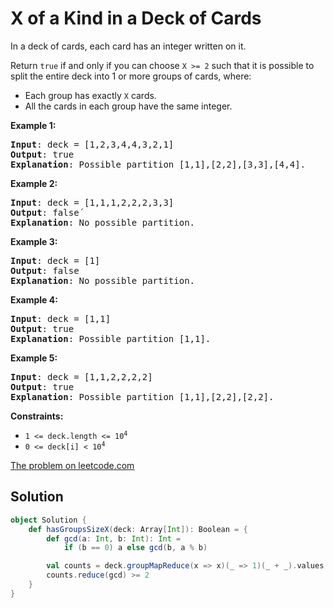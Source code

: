 # X of a Kind in a Deck of Cards

In a deck of cards, each card has an integer written on it.

Return `true` if and only if you can choose `X >= 2` such that it is
possible to split the entire deck into 1 or more groups of cards, where:

* Each group has exactly `X` cards.
* All the cards in each group have the same integer.

**Example 1:**
<pre>
<b>Input</b>: deck = [1,2,3,4,4,3,2,1]
<b>Output</b>: true
<b>Explanation</b>: Possible partition [1,1],[2,2],[3,3],[4,4].
</pre>

**Example 2:**
<pre>
<b>Input</b>: deck = [1,1,1,2,2,2,3,3]
<b>Output</b>: false´
<b>Explanation</b>: No possible partition.
</pre>

**Example 3:**
<pre>
<b>Input</b>: deck = [1]
<b>Output</b>: false
<b>Explanation</b>: No possible partition.
</pre>

**Example 4:**
<pre>
<b>Input</b>: deck = [1,1]
<b>Output</b>: true
<b>Explanation</b>: Possible partition [1,1].
</pre>

**Example 5:**
<pre>
<b>Input</b>: deck = [1,1,2,2,2,2]
<b>Output</b>: true
<b>Explanation</b>: Possible partition [1,1],[2,2],[2,2].
</pre>

**Constraints:**

* <code>1 <= deck.length <= 10<sup>4</sup></code>
* <code>0 <= deck[i] < 10<sup>4</sup></code>

[The problem on leetcode.com](https://leetcode.com/problems/x-of-a-kind-in-a-deck-of-cards/)

## Solution

```scala
object Solution {
    def hasGroupsSizeX(deck: Array[Int]): Boolean = {
        def gcd(a: Int, b: Int): Int =
            if (b == 0) a else gcd(b, a % b)

        val counts = deck.groupMapReduce(x => x)(_ => 1)(_ + _).values
        counts.reduce(gcd) >= 2
    }
}
```
